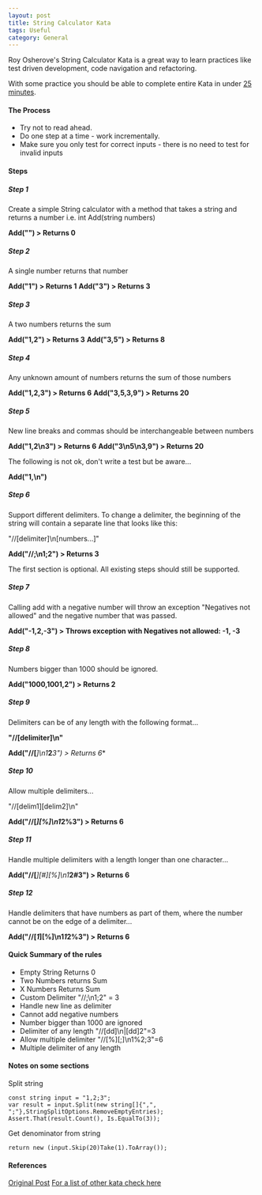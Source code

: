 ```yaml
---
layout: post
title: String Calculator Kata
tags: Useful
category: General
---
```

Roy Osherove's String Calculator Kata is a great way to learn practices like test driven development, code navigation and refactoring.  

With some practice you should be able to complete entire Kata in under [25 minutes](https://www.youtube.com/watch?v=tBt3O43sk0k).  

#### The Process ####

- Try not to read ahead.  
- Do one step at a time - work incrementally.  
- Make sure you only test for correct inputs - there is no need to test for invalid inputs

#### Steps ####

##### Step 1 #####

Create a simple String calculator with a method that takes a string and returns a number
i.e. int Add(string numbers)  

**Add("") > Returns 0**

##### Step 2 #####

A single number returns that number

**Add("1") > Returns 1**
**Add("3") > Returns 3**

##### Step 3 #####

A two numbers returns the sum  

**Add("1,2") > Returns 3**
**Add("3,5") > Returns 8**

##### Step 4 #####

Any unknown amount of numbers returns the sum of those numbers 

**Add("1,2,3") > Returns 6**
**Add("3,5,3,9") > Returns 20**

##### Step 5 #####

New line breaks and commas should be interchangeable between numbers   

**Add("1,2\n3") > Returns 6**
**Add("3\n5\n3,9") > Returns 20**

The following is not ok, don't write a test but be aware... 

**Add("1,\n")**

##### Step 6 #####

Support different delimiters. To change a delimiter, the beginning of the string will contain a separate line that looks like this:   

"//[delimiter]\n[numbers...]"  

**Add("//;\n1;2") > Returns 3**  

The first section is optional. All existing steps should still be supported.  

##### Step 7 #####

Calling add with a negative number will throw an exception "Negatives not allowed" and the negative number that was passed.  

**Add("-1,2,-3") > Throws exception with Negatives not allowed: -1, -3**  

##### Step 8 #####

Numbers bigger than 1000 should be ignored.  

**Add("1000,1001,2") > Returns 2**  

##### Step 9 #####

Delimiters can be of any length with the following format...  

**"//[delimiter]\n"**  

**Add("//[***]\n1***2***3") > Returns 6**  


##### Step 10 #####

Allow multiple delimiters...  

"//[delim1][delim2]\n"

**Add("//[*][%]\n1*2%3") > Returns 6**  

##### Step 11 #####

Handle multiple delimiters with a length longer than one character...  

**Add("//[***][#][%]\n1***2#3") > Returns 6**  

##### Step 12 #####

Handle delimiters that have numbers as part of them, where the number cannot be on the edge of a delimiter...  

**Add("//[*1*][%]\n1*1*2%3") > Returns 6**  

#### Quick Summary of the rules ####

- Empty String Returns 0  
- Two Numbers returns Sum  
- X Numbers Returns Sum  
- Custom Delimiter "//;\n1;2" = 3  
- Handle new line as delimiter  
- Cannot add negative numbers  
- Number bigger than 1000 are ignored  
- Delimiter of any length "//[dd]\n|[dd]2"=3  
- Allow multiple delimiter "//[%][;]\n1%2;3"=6  
- Multiple delimiter of any length  

#### Notes on some sections ####

Split string 

~~~
const string input = "1,2;3";
var result = input.Split(new string[]{",", ";"},StringSplitOptions.RemoveEmptyEntries);
Assert.That(result.Count(), Is.EqualTo(3));
~~~

Get denominator from string 

~~~
return new (input.Skip(20)Take(1).ToArray());  
~~~

#### References ####

[Original Post](http://osherove.com/tdd-kata-1/)
[For a list of other kata check here](http://stackoverflow.com/questions/2150702/tdd-bdd-screencast-video-resources)  
